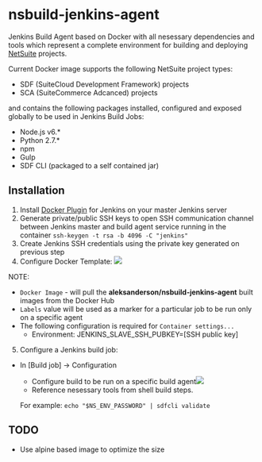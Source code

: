 nsbuild-jenkins-agent
=====================

Jenkins Build Agent based on Docker with all nesessary dependencies and tools which represent a complete environment for building and deploying [NetSuite](http://www.netsuite.com/) projects. 

Current Docker image supports the following NetSuite project types:
* SDF (SuiteCloud Development Framework) projects
* SCA (SuiteCommerce Adcanced) projects

and contains the following packages installed, configured and exposed globally to be used in Jenkins Build Jobs:
* Node.js v6.*
* Python 2.7.*
* npm
* Gulp
* SDF CLI (packaged to a self contained jar)

Installation
------------
1. Install [Docker Plugin](https://wiki.jenkins.io/display/JENKINS/Docker+Plugin) for Jenkins on your master Jenkins server
2. Generate private/public SSH keys to open SSH communication channel between Jenkins master and build agent service running in the container
```ssh-keygen -t rsa -b 4096 -C "jenkins"```
3. Create Jenkins SSH credentials using the private key generated on previous step
4. Configure Docker Template:
![](https://d1ro8r1rbfn3jf.cloudfront.net/ms_107835/klJBuxrcnriYFiPWu25Ignunc9W3ge/Configure%2BSystem%2B%255BJenkins%255D%2B2017-10-15%2B22-30-19.png?Expires=1508182235&Signature=Nm0uuQxWY75IGK1MrX692V0eNEg8RdgLuVNk7660hAeZ2TKQGdV2h0Rk~cpivHfeSKks91RLz9saEU7kuYM0jpXXF5jFnmdKx5HlxxV~C7Gn7SgePe2z~1v0imyxRrkp32eJZGUsGU4f-U4SrKLxDe5OMSXR09O8-ZV3Xg1hr~Y~Vs2vxr3UCC9brDiS1Ne2b6R1WuWW4AlSqJW6H0QLwGM73vfMfnh49OcptYGDTWdcXsXKtBDsroZR4H29lak6x5hkdWKVynPuGFIO~mwEyTIfzaebLHBVXxB~LoUTjD2GSgdqXOSFtaCodh2dil3nxwCrKgCm8zUGBo7UhI6sAA__&Key-Pair-Id=APKAJHEJJBIZWFB73RSA)

NOTE:
* ```Docker Image``` - will pull the **aleksanderson/nsbuild-jenkins-agent** built images from the Docker Hub
* ```Labels``` value will be used as a marker for a particular job to be run only on a specific agent
* The following configuration is required for ```Container settings...```
  * Environment: JENKINS_SLAVE_SSH_PUBKEY=[SSH public key]

5. Configure a Jenkins build job:
* In [Build job] -> Configuration
  * Configure build to be run on a specific build agent![](https://d1ro8r1rbfn3jf.cloudfront.net/ms_107835/kLIlALItOgEYmHAGd3PizpzDsCIfJg/NS%2BBuild%2B-%2BDocker%2BAgent%2BConfig%2B%255BJenkins%255D%2B2017-10-15%2B22-41-16.png?Expires=1508182889&Signature=WW-ps8HrDu3znJ0o9NY5tSdvV29W77lhuj~kKxNV6x5yNXGo5LbH6jzcUaT6ZN3~cnYnN4lSgIkwlXtfrc8BNpD-ayRk5m9z1sULaAM0NY94pq7YhFJOjXoJHrBffQ-2hTYGMwEtETCoO~wklhcP--sWRWoXmQcEMZ8o2TEhhTYUvNxtEOMAFtYi1NAIBLZmxCcccbk6mBqnrwXQQk0phz3bpvS~EoiBtUNdwfG0oOMSGVDRNaGz~gDBLLa3EfuVm~~5SH~4UifjXuzLWF4mI65yL2cYdlo8nVXuW1H1NQDKIEI7rDeEC237qB4vUyaSi8Y~1mCteQI9BBjwT6Jgeg__&Key-Pair-Id=APKAJHEJJBIZWFB73RSA)
  * Reference nesessary tools from shell build steps. 
  
  For example: 
  ```echo "$NS_ENV_PASSWORD" | sdfcli validate```


TODO
----
* Use alpine based image to optimize the size